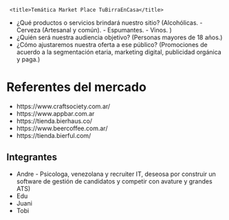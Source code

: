 
     <title>Temática Market Place TuBirraEnCasa</title>

<ul>
<li>¿Qué productos o servicios brindará nuestro sitio? (Alcohólicas. 
- Cerveza (Artesanal y común). 
- Espumantes.
- Vinos.
)
</li>
<li>¿Quién será nuestra audiencia objetivo? (Personas mayores de 18 años.)</li>
<li>¿Cómo ajustaremos nuestra oferta a ese público? (Promociones de acuerdo a la segmentación etaria, marketing digital, publicidad orgánica y paga.)</li>
</ul>

 
 <h1>Referentes del mercado</h1>
 
  <ul>
<li>https://www.craftsociety.com.ar/</li>
<li>https://www.appbar.com.ar</li>
<li>https://tienda.bierhaus.co/</li>
<li>https://www.beercoffee.com.ar/</li>
<li>https://tienda.bierful.com/</li>
</ul>

  <h2>Integrantes</h2>

  <ul>
<li>Andre - Psicologa, venezolana y recruiter IT, deseosa por construir un software de gestión de candidatos y competir con avature y grandes ATS)</li>
<li>Edu</li>
<li>Juani</li>
<li>Tobi</li>
</ul>